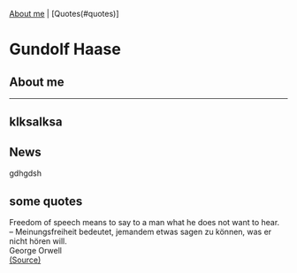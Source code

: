[About me](#about) | [Quotes(#quotes)]
# Gundolf Haase
## About me <a name="about"></a>
---
klksalksa
----
## News
gdhgdsh

## some quotes <a name="quotes"></a>
Freedom of speech means to say to a man what he does not want to hear. <br>
– Meinungsfreiheit bedeutet, jemandem etwas sagen zu können, was er nicht hören will. <br>
George Orwell<br>
[(Source)](https://www.bund-gegen-anpassung.com/de/artikel/fuer-die-bauern-gegen-die-klima-terroristen-und-die-gruene-pest/301)
